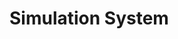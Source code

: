 # Simulation System
<!--
TODO:
- [ ] Fixed Rate event  : Simulation system
      Anything at a capped/fixed rate

Apply Incoming Actions
- run event sourcing

AvatarMovementSystem
- Translates avatar via rigidbody
- XR/Mocap movement to kinematic rigidbody position

PhysicsSystem

TriggerSystem
- call trigger callbacks

Apply outgoing actions
-->
